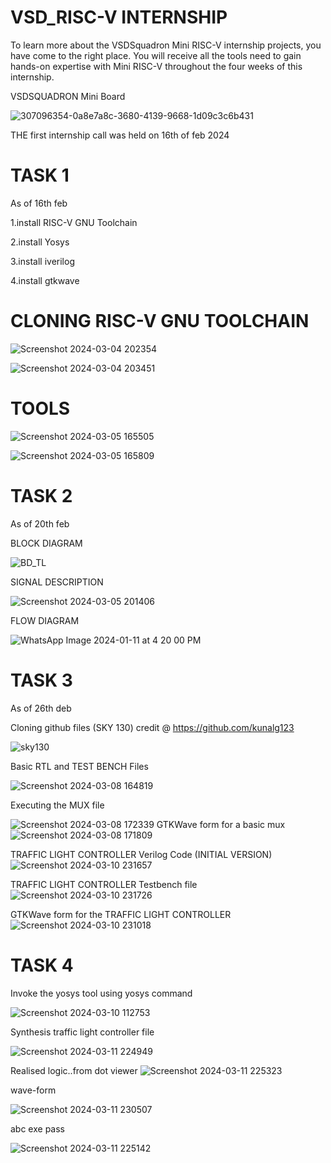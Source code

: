 # VSD_RISC-V INTERNSHIP

To learn more about the VSDSquadron Mini RISC-V internship projects, you have come to the right place. You will receive all the tools need to gain hands-on expertise with Mini RISC-V throughout the four weeks of this internship.





VSDSQUADRON Mini Board





![307096354-0a8e7a8c-3680-4139-9668-1d09c3c6b431](https://github.com/balaji-c7/VSD_RISC-V/assets/126571399/015c3776-3a29-4ea4-8dfd-415664f30c1d)






THE first internship call was held on 16th of feb 2024


# TASK 1

As of 16th feb

1.install RISC-V GNU Toolchain

2.install Yosys

3.install iverilog

4.install gtkwave



# CLONING RISC-V GNU TOOLCHAIN


![Screenshot 2024-03-04 202354](https://github.com/balaji-c7/VSD_RISC-V/assets/126571399/c6463f43-eed6-49ac-a912-d71a858de74e)



![Screenshot 2024-03-04 203451](https://github.com/balaji-c7/VSD_RISC-V/assets/126571399/2a243be3-1ed7-4ac6-8ee3-6aa6f8b3e740)


# TOOLS

![Screenshot 2024-03-05 165505](https://github.com/balaji-c7/VSD_RISC-V/assets/126571399/c15a47b0-c39a-4633-aef1-89ca29ad048f)




![Screenshot 2024-03-05 165809](https://github.com/balaji-c7/VSD_RISC-V/assets/126571399/66afba37-75ed-42f1-a411-edbb814d7b03)


# TASK 2

As of 20th feb

BLOCK DIAGRAM

![BD_TL](https://github.com/balaji-c7/VSD_RISC-V/assets/126571399/3117ee82-6e77-4727-a641-c38c47c8cb20)

SIGNAL DESCRIPTION

![Screenshot 2024-03-05 201406](https://github.com/balaji-c7/VSD_RISC-V/assets/126571399/6333076f-29aa-4354-8870-8c574532b9a7)

FLOW DIAGRAM

![WhatsApp Image 2024-01-11 at 4 20 00 PM](https://github.com/balaji-c7/VSD_RISC-V/assets/126571399/50b43a57-34c4-48ca-9255-95f561e3f6a0)


# TASK 3
As of 26th deb

Cloning github files (SKY 130) credit @ https://github.com/kunalg123


![sky130](https://github.com/balaji-c7/VSD_RISC-V/assets/126571399/4e3f7852-8208-4e1c-86f2-777867faedeb)

Basic RTL and TEST BENCH Files

![Screenshot 2024-03-08 164819](https://github.com/balaji-c7/VSD_RISC-V/assets/126571399/b9c0d4d7-f8c0-483f-9754-51e695edc8fd)


Executing the MUX file

![Screenshot 2024-03-08 172339](https://github.com/balaji-c7/VSD_RISC-V/assets/126571399/f4690ed1-f1df-49ef-982a-90c88f109d64)
GTKWave form for a basic mux
![Screenshot 2024-03-08 171809](https://github.com/balaji-c7/VSD_RISC-V/assets/126571399/f8d7be4d-b72e-4cb7-8b7f-3ed7c248fa41)


TRAFFIC LIGHT CONTROLLER Verilog Code (INITIAL VERSION)
![Screenshot 2024-03-10 231657](https://github.com/balaji-c7/VSD_RISC-V/assets/126571399/12c3aa73-dbb2-499e-9198-6dcb259d4b8a)

TRAFFIC LIGHT CONTROLLER Testbench file
![Screenshot 2024-03-10 231726](https://github.com/balaji-c7/VSD_RISC-V/assets/126571399/4756770f-af79-4ebb-b769-b7350bbc4b5e)

GTKWave form for the TRAFFIC LIGHT CONTROLLER
![Screenshot 2024-03-10 231018](https://github.com/balaji-c7/VSD_RISC-V/assets/126571399/b172dbeb-e1e1-418b-9620-1091a0e67f97)

# TASK 4

Invoke the yosys tool using yosys command

![Screenshot 2024-03-10 112753](https://github.com/balaji-c7/VSD_RISC-V/assets/126571399/26b788c2-883e-4468-899b-da58bed1dc70)

Synthesis traffic light controller file

![Screenshot 2024-03-11 224949](https://github.com/balaji-c7/VSD_RISC-V/assets/126571399/3b6ce273-3a7d-4063-9738-2fb160d8cb89)


Realised logic..from dot viewer 
![Screenshot 2024-03-11 225323](https://github.com/balaji-c7/VSD_RISC-V/assets/126571399/33a774f8-315d-4d48-abf7-2eeb546410d3)

wave-form

![Screenshot 2024-03-11 230507](https://github.com/balaji-c7/VSD_RISC-V/assets/126571399/45734199-5085-4baf-a912-e945af3dba65)




abc exe pass

![Screenshot 2024-03-11 225142](https://github.com/balaji-c7/VSD_RISC-V/assets/126571399/a6c1c0e1-2ff2-4cca-bb78-fbce80d5d4fd)


